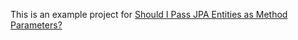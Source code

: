This is an example project for [Should I Pass JPA Entities as Method Parameters?](https://code-held.com/2021/03/20/passing-jpa-entities/)
